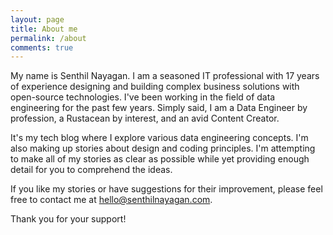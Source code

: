 ```yaml
---
layout: page
title: About me
permalink: /about
comments: true
---
```

My name is Senthil Nayagan. I am a seasoned IT professional with 17 years of experience designing and building complex business solutions with open-source technologies. I've been working in the field of data engineering for the past few years. Simply said, I am a Data Engineer by profession, a Rustacean by interest, and an avid Content Creator.

It's my tech blog where I explore various data engineering concepts. I'm also making up stories about design and coding principles. I'm attempting to make all of my stories as clear as possible while yet providing enough detail for you to comprehend the ideas.

If you like my stories or have suggestions for their improvement, please feel free to contact me at [hello@senthilnayagan.com](mailto:hello@senthilnayagan.com).

Thank you for your support!